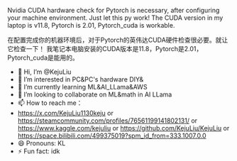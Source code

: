 Nvidia CUDA hardware check for Pytorch is necessary, after configuring your machine environment. Just let this py work! 
The CUDA version in my laptop is v11.8, Pytorch is 2.01, Pytorch_cuda is workable.

在配置完成你的机器环境后，对于Pytorch的英伟达CUDA硬件检查很必要。就让它检查一下！
我笔记本电脑安装的CUDA版本是11.8，Pytorch是2.01， Pytorch_cuda是能用的。

- 👋 Hi, I’m @KejuLiu
- 👀 I’m interested in PC&PC's hardware DIY&
- 🌱 I’m currently learning ML&AI_LLama&AWS
- 💞️ I’m looking to collaborate on ML&math in AI LLama
- 📫 How to reach me：
- https://x.com/KejuLiu1130keju or https://steamcommunity.com/profiles/76561199141802131/ or https://www.kaggle.com/kejuliu or https://github.com/KejuLiu/KejuLiu or https://space.bilibili.com/499375019?spm_id_from=333.1007.0.0
- 😄 Pronouns: KL
- ⚡ Fun fact: idk
<!---
KejuLiu/KejuLiu is a ✨ special ✨ repository because its `README.md` (this file) appears on your GitHub profile.
You can click the Preview link to take a look at your changes.
--->
